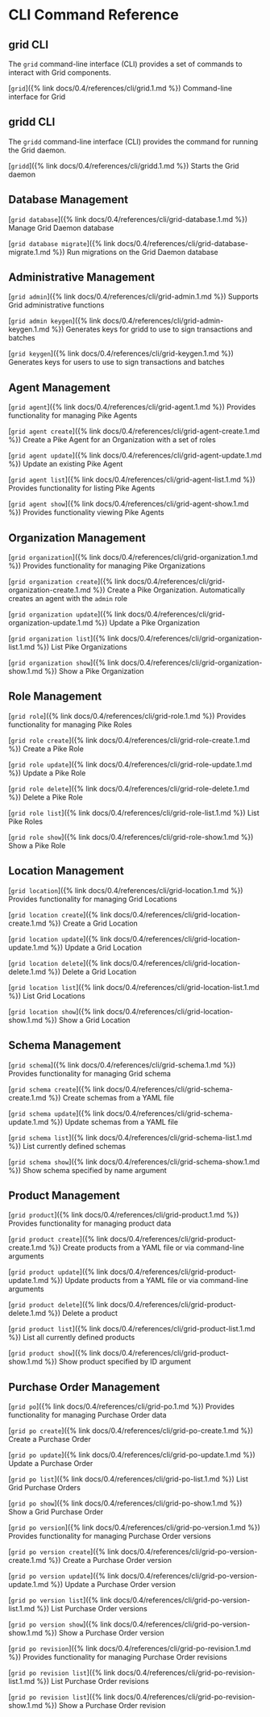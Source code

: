 # CLI Command Reference

<!--
  Copyright 2018-2022 Cargill Incorporated
  Licensed under Creative Commons Attribution 4.0 International License
  https://creativecommons.org/licenses/by/4.0/
-->

## grid CLI
The `grid` command-line interface (CLI) provides a set of commands to interact
with Grid components.

[`grid`]({% link docs/0.4/references/cli/grid.1.md %})
Command-line interface for Grid

## gridd CLI
The `gridd` command-line interface (CLI) provides the command for running the
Grid daemon.

[`gridd`]({% link docs/0.4/references/cli/gridd.1.md %})
Starts the Grid daemon

## Database Management
[`grid database`]({% link docs/0.4/references/cli/grid-database.1.md %})
Manage Grid Daemon database

[`grid database migrate`]({%
link docs/0.4/references/cli/grid-database-migrate.1.md %})
Run migrations on the Grid Daemon database

## Administrative Management
[`grid admin`]({% link docs/0.4/references/cli/grid-admin.1.md %})
Supports Grid administrative functions

[`grid admin keygen`]({% link docs/0.4/references/cli/grid-admin-keygen.1.md %})
Generates keys for gridd to use to sign transactions and batches

[`grid keygen`]({% link docs/0.4/references/cli/grid-keygen.1.md %})
Generates keys for users to use to sign transactions and batches

## Agent Management
[`grid agent`]({% link docs/0.4/references/cli/grid-agent.1.md %})
Provides functionality for managing Pike Agents

[`grid agent create`]({% link docs/0.4/references/cli/grid-agent-create.1.md %})
Create a Pike Agent for an Organization with a set of roles

[`grid agent update`]({% link docs/0.4/references/cli/grid-agent-update.1.md %})
Update an existing Pike Agent

[`grid agent list`]({% link docs/0.4/references/cli/grid-agent-list.1.md %})
Provides functionality for listing Pike Agents

[`grid agent show`]({% link docs/0.4/references/cli/grid-agent-show.1.md %})
Provides functionality viewing Pike Agents

## Organization Management
[`grid organization`]({% link docs/0.4/references/cli/grid-organization.1.md %})
Provides functionality for managing Pike Organizations

[`grid organization create`]({%
link docs/0.4/references/cli/grid-organization-create.1.md %})
Create a Pike Organization. Automatically creates an agent with the `admin` role

[`grid organization update`]({%
link docs/0.4/references/cli/grid-organization-update.1.md %})
Update a Pike Organization

[`grid organization list`]({%
link docs/0.4/references/cli/grid-organization-list.1.md %})
List Pike Organizations

[`grid organization show`]({%
link docs/0.4/references/cli/grid-organization-show.1.md %})
Show a Pike Organization

## Role Management
[`grid role`]({%
link docs/0.4/references/cli/grid-role.1.md %})
Provides functionality for managing Pike Roles

[`grid role create`]({%
link docs/0.4/references/cli/grid-role-create.1.md %})
Create a Pike Role

[`grid role update`]({%
link docs/0.4/references/cli/grid-role-update.1.md %})
Update a Pike Role

[`grid role delete`]({%
link docs/0.4/references/cli/grid-role-delete.1.md %})
Delete a Pike Role

[`grid role list`]({%
link docs/0.4/references/cli/grid-role-list.1.md %})
List Pike Roles

[`grid role show`]({%
link docs/0.4/references/cli/grid-role-show.1.md %})
Show a Pike Role

## Location Management
[`grid location`]({% link docs/0.4/references/cli/grid-location.1.md %})
Provides functionality for managing Grid Locations

[`grid location create`]({%
  link docs/0.4/references/cli/grid-location-create.1.md %})
Create a Grid Location

[`grid location update`]({%
  link docs/0.4/references/cli/grid-location-update.1.md %})
Update a Grid Location

[`grid location delete`]({%
  link docs/0.4/references/cli/grid-location-delete.1.md %})
Delete a Grid Location

[`grid location list`]({% link docs/0.4/references/cli/grid-location-list.1.md %})
List Grid Locations

[`grid location show`]({%
  link docs/0.4/references/cli/grid-location-show.1.md %})
Show a Grid Location

## Schema Management
[`grid schema`]({% link docs/0.4/references/cli/grid-schema.1.md %})
Provides functionality for managing Grid schema

[`grid schema create`]({% link docs/0.4/references/cli/grid-schema-create.1.md %})
Create schemas from a YAML file

[`grid schema update`]({% link docs/0.4/references/cli/grid-schema-update.1.md %})
Update schemas from a YAML file

[`grid schema list`]({% link docs/0.4/references/cli/grid-schema-list.1.md %})
List currently defined schemas

[`grid schema show`]({% link docs/0.4/references/cli/grid-schema-show.1.md %})
Show schema specified by name argument

## Product Management
[`grid product`]({% link docs/0.4/references/cli/grid-product.1.md %})
Provides functionality for managing product data

[`grid product create`]({%
link docs/0.4/references/cli/grid-product-create.1.md %})
Create products from a YAML file or via command-line arguments

[`grid product update`]({%
link docs/0.4/references/cli/grid-product-update.1.md %})
Update products from a YAML file or via command-line arguments

[`grid product delete`]({%
link docs/0.4/references/cli/grid-product-delete.1.md %})
Delete a product

[`grid product list`]({% link docs/0.4/references/cli/grid-product-list.1.md %})
List all currently defined products

[`grid product show`]({% link docs/0.4/references/cli/grid-product-show.1.md %})
Show product specified by ID argument

## Purchase Order Management
[`grid po`]({% link docs/0.4/references/cli/grid-po.1.md %})
Provides functionality for managing Purchase Order data

[`grid po create`]({% link docs/0.4/references/cli/grid-po-create.1.md %})
Create a Purchase Order

[`grid po update`]({% link docs/0.4/references/cli/grid-po-update.1.md %})
Update a Purchase Order

[`grid po list`]({% link docs/0.4/references/cli/grid-po-list.1.md %})
List Grid Purchase Orders

[`grid po show`]({% link docs/0.4/references/cli/grid-po-show.1.md %})
Show a Grid Purchase Order

[`grid po version`]({% link docs/0.4/references/cli/grid-po-version.1.md %})
Provides functionality for managing Purchase Order versions

[`grid po version create`]({%
  link docs/0.4/references/cli/grid-po-version-create.1.md %})
Create a Purchase Order version

[`grid po version update`]({%
  link docs/0.4/references/cli/grid-po-version-update.1.md %})
Update a Purchase Order version

[`grid po version list`]({%
  link docs/0.4/references/cli/grid-po-version-list.1.md %})
List Purchase Order versions

[`grid po version show`]({%
  link docs/0.4/references/cli/grid-po-version-show.1.md %})
Show a Purchase Order version

[`grid po revision`]({% link docs/0.4/references/cli/grid-po-revision.1.md %})
Provides functionality for managing Purchase Order revisions

[`grid po revision list`]({%
  link docs/0.4/references/cli/grid-po-revision-list.1.md %})
List Purchase Order revisions

[`grid po revision list`]({%
  link docs/0.4/references/cli/grid-po-revision-show.1.md %})
Show a Purchase Order revision
